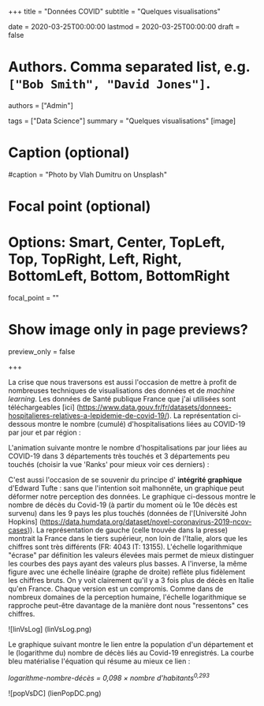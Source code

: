 +++
title = "Données COVID"
subtitle = "Quelques visualisations"

date = 2020-03-25T00:00:00
lastmod = 2020-03-25T00:00:00
draft = false

# Authors. Comma separated list, e.g. `["Bob Smith", "David Jones"]`.
authors = ["Admin"]

tags = ["Data Science"]
summary = "Quelques visualisations"
[image]
  # Caption (optional)
  #caption = "Photo by Vlah Dumitru on Unsplash"

  # Focal point (optional)
  # Options: Smart, Center, TopLeft, Top, TopRight, Left, Right, BottomLeft, Bottom, BottomRight
  focal_point = ""

  # Show image only in page previews?
  preview_only = false

+++


La crise que nous traversons est aussi l'occasion de mettre à profit de nombreuses techniques de visualisations des données et de *machine learning*.  Les données de Santé publique France que j'ai utilisées sont téléchargeables [ici] (https://www.data.gouv.fr/fr/datasets/donnees-hospitalieres-relatives-a-lepidemie-de-covid-19/). La représentation ci-dessous montre le nombre (cumulé) d'hospitalisations liées au COVID-19 par jour et par région :

<div class="flourish-embed flourish-bar-chart-race" data-src="visualisation/1757900" data-url="https://flo.uri.sh/visualisation/1757900/embed"><script src="https://public.flourish.studio/resources/embed.js"></script></div>

L'animation suivante montre le nombre d'hospitalisations par jour liées au COVID-19 dans 3 départements très touchés et 3 départements peu touchés (choisir la vue 'Ranks' pour mieux voir ces derniers) :

<div class="flourish-embed flourish-chart" data-src="visualisation/1764467" data-url="https://flo.uri.sh/visualisation/1764467/embed"><script src="https://public.flourish.studio/resources/embed.js"></script></div>

C'est aussi l'occasion de se souvenir du principe d' **intégrité graphique** d'Edward Tufte : sans que l'intention soit malhonnête, un graphique peut déformer notre perception des données. Le graphique ci-dessous montre le nombre de décès du Covid-19 (à partir du moment où le 10e décès est survenu) dans les 9 pays les plus touchés (données de l'[Université John Hopkins] (https://data.humdata.org/dataset/novel-coronavirus-2019-ncov-cases)). La représentation de gauche (celle trouvée dans la presse) montrait la France dans le tiers supérieur, non loin de l'Italie, alors que les chiffres sont très différents (FR: 4043 IT: 13155). L'échelle logarithmique "écrase" par définition les valeurs élevées mais permet de mieux distinguer les courbes des pays ayant des valeurs plus basses. A l'inverse, la même figure avec une échelle linéaire (graphe de droite) reflète plus fidèlement les chiffres bruts. On y voit clairement qu'il y a 3 fois plus de décès en Italie qu'en France. Chaque version est un compromis. Comme dans de nombreux domaines de la perception humaine, l'échelle logarithmique se rapproche peut-être davantage de la manière dont nous "ressentons" ces chiffres.

![linVsLog] (linVsLog.png)

Le graphique suivant montre le lien entre la population d'un département et le (logarithme du) nombre de décès liés au Covid-19 enregistrés. La courbe bleu matérialise l'équation qui résume au mieux ce lien :

*logarithme-nombre-décès = 0,098 × nombre d'habitants<sup>0,293</sup>*



![popVsDC] (lienPopDC.png)







